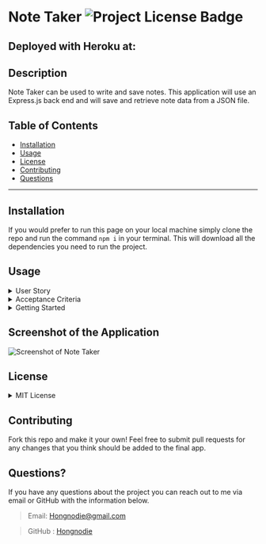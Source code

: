 # Note Taker  ![Project License Badge](https://img.shields.io/badge/license-MIT-brightgreen)

  ## Deployed with Heroku at:

  []()

  ## Description

  Note Taker can be used to write and save notes. This application will use an Express.js back end and will save and retrieve note data from a JSON file.

  ## Table of Contents

  * [Installation](#installation)
  * [Usage](#usage)
  * [License](#license)
  * [Contributing](#contributing)
  * [Questions](#questions)

  ***

  ## Installation

  If you would prefer to run this page on your local machine simply clone the repo and run the command `npm i` in your terminal. This will download all the dependencies you need to run the project. 

  ## Usage

  <details>
  <summary>User Story</summary>
  ```
  AS A small business owner
  I WANT to be able to write and save notes
  SO THAT I can organize my thoughts and keep track of tasks I need to complete
  ```
  </details>

  <details>
  <summary>Acceptance Criteria</summary>
  ```
  GIVEN a note-taking application
  WHEN I open the Note Taker
  THEN I am presented with a landing page with a link to a notes page
  WHEN I click on the link to the notes page
  THEN I am presented with a page with existing notes listed in the left-hand column, plus empty fields to enter a new note title and the note’s text in the   right-hand column
  WHEN I enter a new note title and the note’s text
  THEN a Save icon appears in the navigation at the top of the page
  WHEN I click on the Save icon
  THEN the new note I have entered is saved and appears in the left-hand column with the other existing notes
  WHEN I click on an existing note in the list in the left-hand column
  THEN that note appears in the right-hand column
  WHEN I click on the Write icon in the navigation at the top of the page
  THEN I am presented with empty fields to enter a new note title and the note’s text in the right-hand column
  ```
  </details>

  <details>
  <summary>Getting Started</summary>
  On the back end, the application should include a `db.json` file that will be used to store and retrieve notes using the `fs` module.
  The following HTML routes should be created:
  * `GET /notes` should return the `notes.html` file.
  * `GET *` should return the `index.html` file.
  The following API routes should be created:
  * `GET /api/notes` should read the `db.json` file and return all saved notes as JSON.
  * `POST /api/notes` should receive a new note to save on the request body, add it to the `db.json` file, and then return the new note to the client. You'll need to find a way to give each note a unique id when it's saved (look into npm packages that could do this for you).
  </details>


  ## Screenshot of the Application

  ![Screenshot of Note Taker]()
  
  ## License
  <details>
  
  <summary>MIT License</summary>
  
  > Copyright (c) [2022] [Hongnodie]
  > 
  > __Permission is hereby granted, free of charge, to any person obtaining a copy__
  > __of this software and associated documentation files (the "Software"), to deal__
  > __in the Software without restriction, including without limitation the rights__
  > __to use, copy, modify, merge, publish, distribute, sublicense, and/or sell__
  > __copies of the Software, and to permit persons to whom the Software is__
  > __furnished to do so, subject to the following conditions:__
  > 
  > The above copyright notice and this permission notice shall be included in all
  > copies or substantial portions of the Software.
  > 
  > THE SOFTWARE IS PROVIDED "AS IS", WITHOUT WARRANTY OF ANY KIND, EXPRESS OR
  > IMPLIED, INCLUDING BUT NOT LIMITED TO THE WARRANTIES OF MERCHANTABILITY,
  > FITNESS FOR A PARTICULAR PURPOSE AND NONINFRINGEMENT. IN NO EVENT SHALL THE
  > AUTHORS OR COPYRIGHT HOLDERS BE LIABLE FOR ANY CLAIM, DAMAGES OR OTHER
  > LIABILITY, WHETHER IN AN ACTION OF CONTRACT, TORT OR OTHERWISE, ARISING FROM,
  > OUT OF OR IN CONNECTION WITH THE SOFTWARE OR THE USE OR OTHER DEALINGS IN THE
  > SOFTWARE.
    
  </details>
    

  ## Contributing

  Fork this repo and make it your own! Feel free to submit pull requests for any changes that you think should be added to the final app. 
  
  ## Questions?

  If you have any questions about the project you can reach out to me via email or GitHub with the information below. 

  >Email: Hongnodie@gmail.com 

  >GitHub : [Hongnodie](https://github.com/Hongnodie)